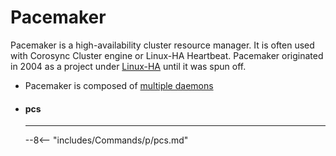 # Pacemaker

Pacemaker is a high-availability cluster resource manager.
It is often used with Corosync Cluster engine or Linux-HA Heartbeat.
Pacemaker originated in 2004 as a project under [Linux-HA](https://en.wikipedia.org/wiki/Linux-HA) until it was spun off.

- Pacemaker is composed of [multiple daemons](https://clusterlabs.org/projects/pacemaker/doc/2.1/Clusters_from_Scratch/html/intro.html#pacemaker-architecture)

<div class="grid cards" markdown>

-   #### pcs

    ---

    --8<-- "includes/Commands/p/pcs.md"

</div>
